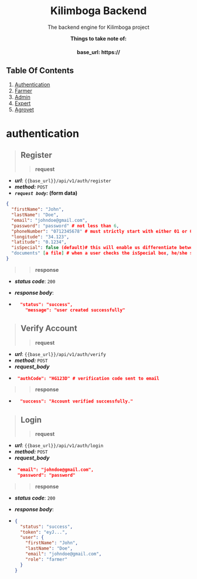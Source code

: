 <div align="center">

# Kilimboga Backend

<p> The backend engine for Kilimboga project </p>

**Things to take note of:**

#### base_url: https://

</div>

## Table Of Contents

1. [Authentication](#authentication)
2. [Farmer](#farmer)
3. [Admin](#admin)
4. [Expert](#expert)
5. [Agrovet](#agrovet)

# authentication

> ## Register
>
> > **request**

- **_url_**: `{{base_url}}/api/v1/auth/register`
- **_method:_** `POST`
- **_`request body`:_ (form data)**

```json
{
  "firstName": "John",
  "lastName": "Doe",
  "email": "johndoe@gmail.com",
  "password": "password" # not less than 6,
  "phoneNumber": "0712345678" # must strictly start with either 01 or 07,
  "longitude": "34.123",
  "latitude": "0.1234",
  "isSpecial": false (default)# this will enable us differentiate between farmers and experts
  "documents" [a file] # when a user checks the isSpecial box, he/she should upload a document which will be reviewed by admin.
}
```

> > **response**

- **_status code_**: `200`
- **_response body_**:

- ```json
    "status": "success",
      "message": "user created successfully"
  ```

> ## Verify Account
>
> > **request**

- **_url_**: `{{base_url}}/api/v1/auth/verify`
- **_method:_** `POST`
- **_request_body_**
- ```json
   "authCode": "HG123D" # verification code sent to email
  ```

> > **response**

- ```json
    "success": "Account verified successfully."
  ```

> ## Login
>
> > **request**

- **_url_**: `{{base_url}}/api/v1/auth/login`
- **_method:_** `POST`
- **_request_body_**
- ```json
   "email": "johndoe@gmail.com",
   "password": "password"
  ```

> > **response**
- **_status code_**: `200`
- **_response body_**:

- ```json
  {
    "status": "success",
    "token": "eyJ...",
    "user": {
      "firstName": "John",
      "lastName": "Doe",
      "email": "johndoe@gmail.com",
      "role": "farmer"
    }
  }
  ```
